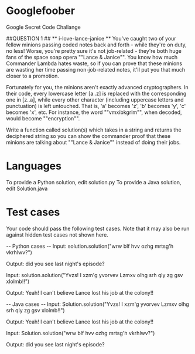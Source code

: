 # Googlefoober
Google Secret Code Challange

##QUESTION 1 ##
** i-love-lance-janice **
You've caught two of your fellow minions passing coded notes back and forth - while they're on duty, no less! Worse, you're pretty sure it's not job-related - they're both huge fans of the space soap opera ""Lance & Janice"". You know how much Commander Lambda hates waste, so if you can prove that these minions are wasting her time passing non-job-related notes, it'll put you that much closer to a promotion. 

Fortunately for you, the minions aren't exactly advanced cryptographers. In their code, every lowercase letter [a..z] is replaced with the corresponding one in [z..a], while every other character (including uppercase letters and punctuation) is left untouched.  That is, 'a' becomes 'z', 'b' becomes 'y', 'c' becomes 'x', etc.  For instance, the word ""vmxibkgrlm"", when decoded, would become ""encryption"".

Write a function called solution(s) which takes in a string and returns the deciphered string so you can show the commander proof that these minions are talking about ""Lance & Janice"" instead of doing their jobs.

Languages
=========

To provide a Python solution, edit solution.py
To provide a Java solution, edit Solution.java

Test cases
==========
Your code should pass the following test cases.
Note that it may also be run against hidden test cases not shown here.

-- Python cases --
Input:
solution.solution("wrw blf hvv ozhg mrtsg'h vkrhlwv?")

Output:
    did you see last night's episode?

Input:
solution.solution("Yvzs! I xzm'g yvorvev Lzmxv olhg srh qly zg gsv xlolmb!!")

Output:
    Yeah! I can't believe Lance lost his job at the colony!!

-- Java cases --
Input:
Solution.solution("Yvzs! I xzm'g yvorvev Lzmxv olhg srh qly zg gsv xlolmb!!")

Output:
    Yeah! I can't believe Lance lost his job at the colony!!

Input:
Solution.solution("wrw blf hvv ozhg mrtsg'h vkrhlwv?")

Output:
    did you see last night's episode?
